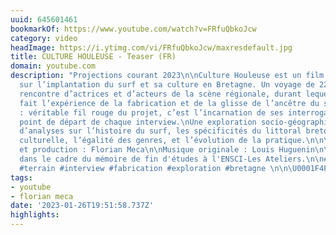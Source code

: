 ```yaml
---
uuid: 645601461
bookmarkOf: https://www.youtube.com/watch?v=FRfuQbkoJcw
category: video
headImage: https://i.ytimg.com/vi/FRfuQbkoJcw/maxresdefault.jpg
title: CULTURE HOULEUSE - Teaser (FR)
domain: youtube.com
description: "Projections courant 2023\n\nCulture Houleuse est un film documentaire
  sur l’implantation du surf et sa culture en Bretagne. Un voyage de 2200 km à la
  rencontre d’actrices et d’acteurs de la scène régionale, durant lequel Florian Meca
  fait l’expérience de la fabrication et de la glisse de l’ancêtre du surf contemporain
  : véritable fil rouge du projet, c’est l’incarnation de ses interrogations et le
  point de départ de chaque interview.\nUne exploration socio-géographique ponctuée
  d’analyses sur l’histoire du surf, les spécificités du littoral breton, l’appropriation
  culturelle, l’égalité des genres, et l’évolution de la pratique.\n\n\nRéalisation
  et production : Florian Meca\n\nMusique originale : Louis Huguenin\n\nFilm produit
  dans le cadre du mémoire de fin d'études à l'ENSCI-Les Ateliers.\n\n#film #surf
  #terrain #interview #fabrication #exploration #bretagne \n\n\U0001F4F1 https://www.instagram.com/florian.meca/"
tags:
- youtube
- florian meca
date: '2023-01-26T19:51:58.737Z'
highlights: 
---
```



